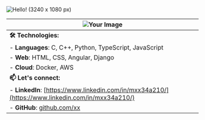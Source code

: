![Hello! (3240 x 1080 px)](https://github.com/user-attachments/assets/c3c5a49e-f984-44eb-99c3-527565961b41)


| ![Your Image](https://github.com/user-attachments/assets/4e759c19-2a67-43a1-abf8-9636f29692b8)   | 
| -------------------------------------------------------------------------------------------------- 
| **🛠️ Technologies:**                                                                             |
| - **Languages**: C, C++, Python, TypeScript, JavaScript                                          |
| - **Web**: HTML, CSS, Angular, Django                                                            |
| - **Cloud**: Docker, AWS                                                                         |
| **📫 Let's connect:**                                                                            |
| - **LinkedIn**: [https://www.linkedin.com/in/mxx34a210/](https://www.linkedin.com/in/mxx34a210/) |
| - **GitHub**: [github.com/xx](https://github.com/xx)                                             |
